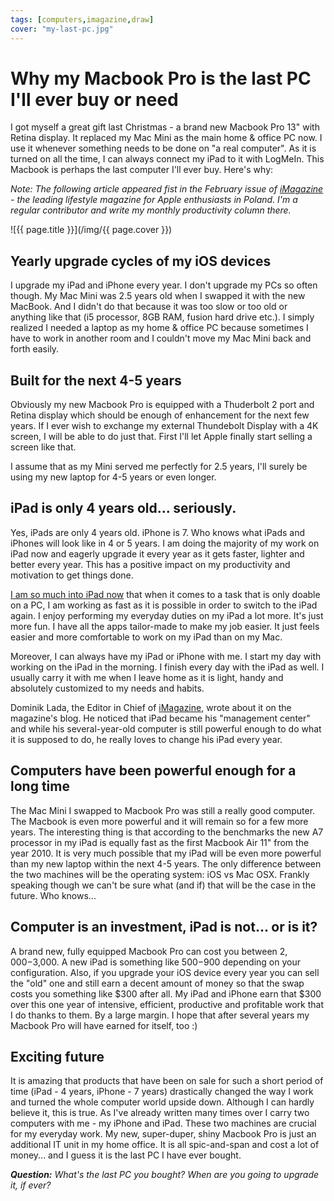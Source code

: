 ```yaml
---
tags: [computers,imagazine,draw]
cover: "my-last-pc.jpg"
---
```


# Why my Macbook Pro is the last PC I'll ever buy or need

I got myself a great gift last Christmas - a brand new Macbook Pro 13" with Retina display. It replaced my Mac Mini as the main home & office PC now. I use it whenever something needs to be done on "a real computer". As it is turned on all the time, I can always connect my iPad to it with LogMeIn. This Macbook is perhaps the last computer I'll ever buy. Here's why:

*Note: The following article appeared fist in the February issue of [iMagazine][] - the leading lifestyle magazine for Apple enthusiasts in Poland. I'm a regular contributor and write my monthly productivity column there.*

<!--More-->

![{{ page.title }}](/img/{{ page.cover }})

## Yearly upgrade cycles of my iOS devices

I upgrade my iPad and iPhone every year. I don't upgrade my PCs so often though. My Mac Mini was 2.5 years old when I swapped it with the new MacBook. And I didn't do that because it was too slow or too old or anything like that (i5 processor, 8GB RAM, fusion hard drive etc.). I simply realized I needed a laptop as my home & office PC because sometimes I have to work in another room and I couldn't move my Mac Mini back and forth easily.



## Built for the next 4-5 years

Obviously my new Macbook Pro is equipped with a Thuderbolt 2 port and Retina display which should be enough of enhancement for the next few years. If I ever wish to exchange my external Thundebolt Display with a 4K screen, I will be able to do just that. First I'll let Apple finally start selling a screen like that.

I assume that as my Mini served me perfectly for 2.5 years, I'll surely be using my new laptop for 4-5 years or even longer.

## iPad is only 4 years old... seriously.

Yes, iPads are only 4 years old. iPhone is 7. Who knows what iPads and iPhones will look like in 4 or 5 years. I am doing the majority of my work on iPad now and eagerly upgrade it every year as it gets faster, lighter and better every year. This has a positive impact on my productivity and motivation to get things done.

[I am so much into iPad now][#iPadOnly] that when it comes to a task that is only doable on a PC, I am working as fast as it is possible in order to switch to the iPad again. I enjoy performing my everyday duties on my iPad a lot more. It's just more fun. I have all the apps tailor-made to make my job easier. It just feels easier and more comfortable to work on my iPad than on my Mac.

Moreover, I can always have my iPad or iPhone with me. I start my day with working on the iPad in the morning. I finish every day with the iPad as well. I usually carry it with me when I leave home as it is light, handy and absolutely customized to my needs and habits.

Dominik Lada, the Editor in Chief of [iMagazine][], wrote about it on the magazine's blog. He noticed that iPad became his "management center" and while his several-year-old computer is still powerful enough to do what it is supposed to do, he really loves to change his iPad every year.

## Computers have been powerful enough for a long time

The Mac Mini I swapped to Macbook Pro was still a really good computer. The Macbook is even more powerful and it will remain so for a few more years. The interesting thing is that according to the benchmarks the new A7 processor in my iPad is equally fast as the first Macbook Air 11" from the year 2010. It is very much possible that my iPad will be even more powerful than my new laptop within the next 4-5 years. The only difference between the two machines will be the operating system: iOS vs Mac OSX. Frankly speaking though we can't be sure what (and if) that will be the case in the future. Who knows...

## Computer is an investment, iPad is not... or is it?

A brand new, fully equipped Macbook Pro can cost you between $2,000-$3,000. A new iPad is something like $500-$900 depending on your configuration. Also, if you upgrade your iOS device every year you can sell the "old" one and still earn a decent amount of money so that the swap costs you something like $300 after all. My iPad and iPhone earn that $300 over this one year of intensive, efficient, productive and profitable work that I do thanks to them. By a large margin. I hope that after several years my Macbook Pro will have earned for itself, too :)

## Exciting future

It is amazing that products that have been on sale for such a short period of time (iPad - 4 years, iPhone - 7 years) drastically changed the way I work and turned the whole computer world upside down. Although I can hardly believe it, this is true. As I've already written many times over I carry two computers with me - my iPhone and iPad. These two machines are crucial for my everyday work. My new, super-duper, shiny Macbook Pro is just an additional IT unit in my home office. It is all spic-and-span and cost a lot of money... and I guess it is the last PC I have ever bought.

***Question:*** *What's the last PC you bought? When are you going to upgrade it, if ever?*

[iMagazine]: http://iMagazine.pl
[#iPadOnly]: http://iPadOnlyBook.com
[Dropbox]: http://db.tt/kD7Liux
[Evernote]: /how-i-use-evernote
[Nozbe]: http://www.nozbe.com/
[s]: http://www.nozbe.com/signup
[#iPadOnly]: http://ipadonly.net/
[Productive! Magazine]: http://www.productivemag.com/
[Productive! Show]: /show
[Twitter]: http://twitter.com/MSliwinski


[n]: https://michael.gratis/nozbe